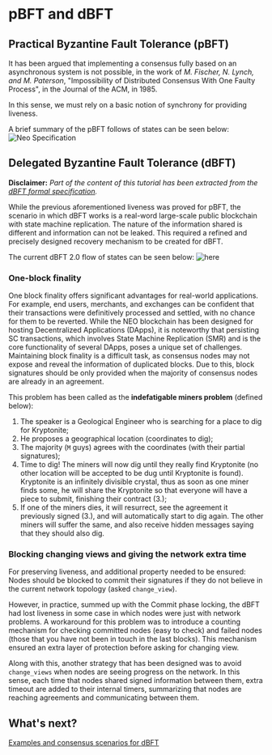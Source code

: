 # pBFT and dBFT

## Practical Byzantine Fault Tolerance (pBFT)

It has been argued that implementing a consensus fully based on an asynchronous system is not possible, in the work of  *M. Fischer, N. Lynch, and M. Paterson*, "Impossibility of
Distributed Consensus With One Faulty Process", in the Journal of the ACM, in 1985.

In this sense, we must rely on a basic notion of synchrony for providing liveness.

A brief summary of the pBFT follows of states can be seen below: ![Neo Specification](https://github.com/NeoResearch/yellowpaper/blob/master/sections/graphviz-images/graphviz-pbft.jpg?raw=true)

## Delegated Byzantine Fault Tolerance (dBFT)

**Disclaimer:** *Part of the content of this tutorial has been extracted from the [dBFT formal specification](https://github.com/NeoResearch/yellowpaper/blob/master/sections/08_dBFT.md).*

While the previous aforementioned liveness was proved for pBFT, the scenario in which dBFT works is a real-word large-scale public blockchain with state machine replication. The nature of the information shared is different and information can not be leaked. This required a refined and precisely designed recovery mechanism to be created for dBFT.


The current dBFT 2.0 flow of states can be seen below: ![here](https://github.com/NeoResearch/yellowpaper/blob/master/sections/graphviz-images/graphviz-dbft-v2-recover.jpg?raw=true)

### One-block finality

One block finality offers significant advantages for real-world applications. For example, end users, merchants, and exchanges can be confident that their transactions were definitively processed and settled, with no chance for them to be reverted. While the NEO blockchain has been designed for hosting Decentralized Applications (DApps), it is noteworthy that persisting SC transactions, which involves State Machine Replication (SMR) and is the core functionality of several DApps, poses a unique set of challenges. Maintaining block finality is a difficult task, as consensus nodes may not expose and reveal the information of duplicated blocks. Due to this, block signatures should be only provided when the majority of consensus nodes are already in an agreement.

This problem has been called as the **indefatigable miners problem** (defined below):

1. The speaker is a Geological Engineer who is searching for a place to dig for Kryptonite;
1. He proposes a geographical location (coordinates to dig);
1. The majority (`M` guys) agrees with the coordinates (with their partial signatures);
1. Time to dig! The miners will now dig until they really find Kryptonite (no other location will be accepted to be dug until Kryptonite is found). Kryptonite is an infinitely divisible crystal, thus as soon as one miner finds some, he will share the Kryptonite so that everyone will have a piece to submit, finishing their contract (3.);
1. If one of the miners dies, it will resurrect, see the agreement it previously signed (3.), and will automatically start to dig again. The other miners will suffer the same, and also receive hidden messages saying that they should also dig.

### Blocking changing views and giving the network extra time

For preserving liveness, and additional property needed to be ensured: Nodes should be blocked to commit their signatures if they do not believe in the current network topology (asked `change_view`).

However, in practice, summed up with the Commit phase locking, the dBFT had lost liveness in some case in which nodes were just with network problems.
A workaround for this problem was to introduce a counting mechanism for checking committed nodes (easy to check) and failed nodes (those that you have not been in touch in the last blocks).
This mechanism ensured an extra layer of protection before asking for changing view.

Along with this, another strategy that has been designed was to avoid `change_views` when nodes are seeing progress on the network.
In this sense, each time that nodes shared signed information between them, extra timeout are added to their internal timers, summarizing that nodes are reaching agreements and communicating between them.

## What's next?

[Examples and consensus scenarios for dBFT](4-Examples_and_consensus_scenarios_for_dBFT.md) 

